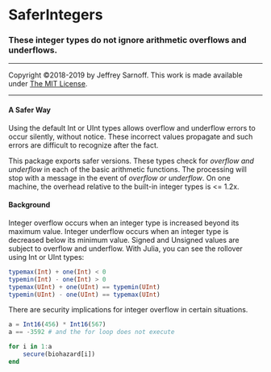 # SaferIntegers
### These integer types do not ignore arithmetic overflows and underflows.

----

Copyright ©2018-2019 by Jeffrey Sarnoff. This work is made available under [The MIT License](https://opensource.org/licenses/MIT).

----

#### A Safer Way 

Using the default Int or UInt types allows overflow and underflow errors to occur silently, without notice. These incorrect values propagate and such errors are difficult to recognize after the fact.

This package exports safer versions. These types check for _overflow and underflow_ in each of the basic arithmetic functions. The processing will stop with a message in the event of _overflow or underflow_.  On one machine, the overhead relative to the built-in integer types is <= 1.2x.

#### Background

Integer overflow occurs when an integer type is increased beyond its maximum value. Integer underflow occurs when an integer type is decreased below its minimum value.  Signed and Unsigned values are subject to overflow and underflow.  With Julia, you can see the rollover using Int or UInt types:

```julia
typemax(Int) + one(Int) < 0
typemin(Int) - one(Int) > 0
typemax(UInt) + one(UInt) == typemin(UInt)
typemin(UInt) - one(UInt) == typemax(UInt)
```
There are security implications for integer overflow in certain situations.

```julia
a = Int16(456) * Int16(567)
a == -3592 # and the for loop does not execute

for i in 1:a
    secure(biohazard[i])
end
```
